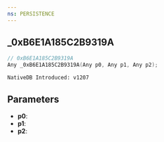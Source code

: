 ```yaml
---
ns: PERSISTENCE
---
```

## _0xB6E1A185C2B9319A

```c
// 0xB6E1A185C2B9319A
Any _0xB6E1A185C2B9319A(Any p0, Any p1, Any p2);
```

```
NativeDB Introduced: v1207
```

## Parameters
* **p0**:
* **p1**:
* **p2**:
